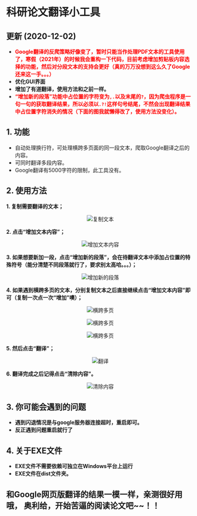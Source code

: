 # 科研论文翻译小工具

## 更新 (2020-12-02)
- **<font color=red>Google翻译的反爬策略好像变了，暂时只能当作处理PDF文本的工具使用了，寒假（2021年）的时候我会重构一下代码，目前考虑增加剪贴板内容选择的功能，然后对分段文本的支持会更好（真的万万没想到这么久了Google还来这一手。。。）</font>**
- **优化GUI界面**
- **增加了有道翻译，使用方法和之前一样。**
- **<font color=red>“增加新的段落”功能中占位置的字符变为`,.`以及末尾的`?`，因为爬虫程序是一句一句的获取翻译结果，所以必须以`.?!`这样句号结尾，不然会出现翻译结果中占位置字符消失的情况（下面的图我就懒得改了，使用方法没变化）。</font>**

## 1. 功能
- 自动处理换行符，可处理横跨多页面的同一段文本，爬取Google翻译之后的内容。
- 可同时翻译多段内容。
- Google翻译有5000字符的限制，此工具没有。

## 2. 使用方法
**1. 复制需要翻译的文本；**
<div align = center>

![复制文本](./mdpics/pic_2.png "复制文本")</div>

**2. 点击“增加文本内容”；**
<div align = center>

![增加文本内容](./mdpics/pic_3.png "增加文本内容")</div>

**3. 如果想要新加一段，点击“增加新的段落”，会在待翻译文本中添加占位置的特殊符号（能分清楚不同段落就行了，要求别太高哈。。。）；**
<div align = center>

![增加新的段落](./mdpics/pic_4.png "增加新的段落")</div>

**4. 如果遇到横跨多页的文本，分别复制文本之后直接继续点击“增加文本内容”即可（复制一次点一次“增加”噢）；**
<div align = center>

![横跨多页](./mdpics/pic_5.png "横跨多页")</div>

<div align = center>

![横跨多页](./mdpics/pic_6.png "横跨多页")</div>

<div align = center>

![横跨多页](./mdpics/pic_7.png "横跨多页")</div>

**5. 然后点击“翻译”；**
<div align = center>

![翻译](./mdpics/pic_8.png "翻译")</div>

**6. 翻译完成之后记得点击“清除内容”。**
<div align = center>

![清除内容](./mdpics/pic_9.png "清除内容")</div>

## 3. 你可能会遇到的问题
- **遇到闪退情况是与google服务器连接超时，重启即可。**
- **反正遇到问题重启就行了**

## 4. 关于EXE文件
- **EXE文件不需要依赖可独立在Windows平台上运行**
- **EXE文件在dist文件夹。**

## 和Google网页版翻译的结果一模一样，亲测很好用哦， 奥利给，开始苦逼的阅读论文吧~~！！